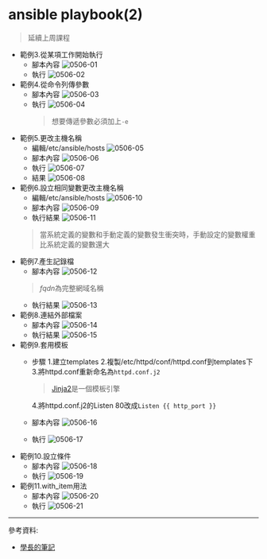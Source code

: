 # ansible playbook(2)
>延續上周課程
* 範例3.從某項工作開始執行
    * 腳本內容
        ![0506-01]()
    * 執行
        ![0506-02]()
* 範例4.從命令列傳參數
    * 腳本內容
        ![0506-03]()
    * 執行
        ![0506-04]()
        >想要傳遞參數必須加上`-e`
* 範例5.更改主機名稱
    * 編輯/etc/ansible/hosts
        ![0506-05]()
    * 腳本內容
        ![0506-06]()
    * 執行
        ![0506-07]()
    * 結果
        ![0506-08]()
* 範例6.設立相同變數更改主機名稱
    * 編輯/etc/ansible/hosts
        ![0506-10]()
    * 腳本內容
        ![0506-09]()
    * 執行結果
        ![0506-11]()
    > 當系統定義的變數和手動定義的變數發生衝突時，手動設定的變數權重比系統定義的變數還大
* 範例7.產生記錄檔
    * 腳本內容
        ![0506-12]()
    >*fqdn*為完整網域名稱
    * 執行結果
        ![0506-13]()
* 範例8.連結外部檔案
    * 腳本內容
        ![0506-14]()
    * 執行結果
        ![0506-15]()
* 範例9.套用模板
    * 步驟
        1.建立templates
        2.複製/etc/httpd/conf/httpd.conf到templates下
        3.將httpd.conf重新命名為`httpd.conf.j2`
        > [Jinja2](http://docs.jinkan.org/docs/jinja2/)是一個模板引擎

        4.將httpd.conf.j2的Listen 80改成`Listen {{ http_port }}`
    * 腳本內容
        ![0506-16]()
    * 執行
        ![0506-17]()
* 範例10.設立條件
    * 腳本內容
        ![0506-18]()
    * 執行
        ![0506-19]()
* 範例11.with_item用法
    * 腳本內容
        ![0506-20]()
    * 執行
        ![0506-21]()
---
參考資料:
* [學長的筆記](https://github.com/istar0me/linux-note/blob/107-2/Ansible.md)
